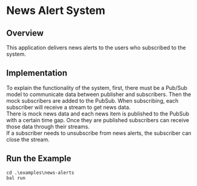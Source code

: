# News Alert System

## Overview

This application delivers news alerts to the users who subscribed to the system.

## Implementation

To explain the functionality of the system, first, there must be a Pub/Sub model to communicate data between publisher and subscribers. Then the mock subscribers are added to the PubSub. When subscribing, each subscriber will receive a stream to get news data. </br>
There is mock news data and each news item is published to the PubSub with a certain time gap. Once they are published subscribers can receive those data through their streams. </br>
If a subscriber needs to unsubscribe from news alerts, the subscriber can close the stream.

## Run the Example

```ballerina
cd .\examples\news-alerts
bal run
```
